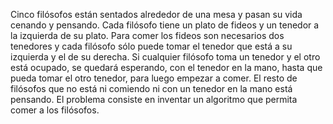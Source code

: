﻿Cinco filósofos están sentados alrededor de una mesa y pasan su vida cenando y pensando. 
Cada filósofo tiene un plato de fideos y un tenedor a la izquierda de su plato. 
Para comer los fideos son necesarios dos tenedores y cada filósofo sólo puede tomar el 
tenedor que está a su izquierda y el de su derecha. Si cualquier filósofo toma un tenedor
y el otro está ocupado, se quedará esperando, con el tenedor en la mano, hasta que pueda
tomar el otro tenedor, para luego empezar a comer. El resto de filósofos que no está ni
comiendo ni con un tenedor en la mano está pensando.
El problema consiste en inventar un algoritmo que permita comer a los filósofos.